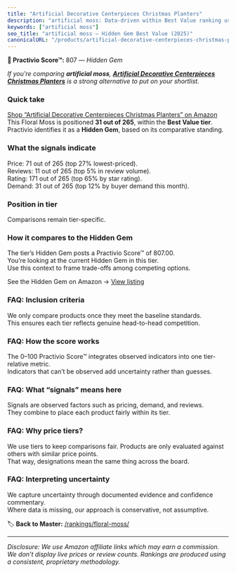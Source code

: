 ```yaml
---
title: "Artificial Decorative Centerpieces Christmas Planters"
description: "artificial moss: Data-driven within Best Value ranking using the Practivio Score™. Positioned by quality, value, demand, findability, momentum."
keywords: ["artificial moss"]
seo_title: "artificial moss — Hidden Gem Best Value (2025)"
canonicalURL: "/products/artificial-decorative-centerpieces-christmas-planters-B0B5DDYFFF/"
---
```


**💎 Practivio Score™:** 807 — _Hidden Gem_


*If you're comparing **artificial moss**, **[Artificial Decorative Centerpieces Christmas Planters](https://www.amazon.com/dp/B0B5DDYFFF?tag=practivio-20)** is a strong alternative to put on your shortlist.*
### Quick take
[Shop “Artificial Decorative Centerpieces Christmas Planters” on Amazon](https://www.amazon.com/dp/B0B5DDYFFF?tag=practivio-20)
This Floral Moss is positioned **31 out of 265**, within the **Best Value tier**.  
Practivio identifies it as a **Hidden Gem**, based on its comparative standing.

### What the signals indicate
Price: 71 out of 265 (top 27% lowest-priced).  
Reviews: 11 out of 265 (top 5% in review volume).  
Rating: 171 out of 265 (top 65% by star rating).  
Demand: 31 out of 265 (top 12% by buyer demand this month).

### Position in tier
Comparisons remain tier-specific.

### How it compares to the Hidden Gem
The tier’s Hidden Gem posts a Practivio Score™ of 807.00.  
You’re looking at the current Hidden Gem in this tier.  
Use this context to frame trade-offs among competing options.  

See the Hidden Gem on Amazon → [View listing](https://www.amazon.com/dp/B0B5DDYFFF?tag=practivio-20)

### FAQ: Inclusion criteria
We only compare products once they meet the baseline standards.  
This ensures each tier reflects genuine head-to-head competition.

### FAQ: How the score works
The 0–100 Practivio Score™ integrates observed indicators into one tier-relative metric.  
Indicators that can’t be observed add uncertainty rather than guesses.

### FAQ: What “signals” means here
Signals are observed factors such as pricing, demand, and reviews.  
They combine to place each product fairly within its tier.

### FAQ: Why price tiers?
We use tiers to keep comparisons fair. Products are only evaluated against others with similar price points.  
That way, designations mean the same thing across the board.

### FAQ: Interpreting uncertainty
We capture uncertainty through documented evidence and confidence commentary.  
Where data is missing, our approach is conservative, not assumptive.


🏷️ **Back to Master:** [/rankings/floral-moss/](/rankings/floral-moss/)

---
_Disclosure: We use Amazon affiliate links which may earn a commission. We don’t display live prices or review counts. Rankings are produced using a consistent, proprietary methodology._
